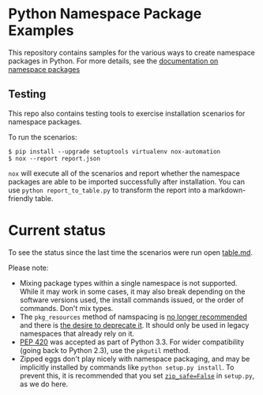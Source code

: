 # Python Namespace Package Examples

This repository contains samples for the various ways to create namespace
packages in Python. For more details, see the
[documentation on namespace packages](https://packaging.python.org/namespace_packages/)


## Testing
This repo also contains testing tools to exercise installation scenarios for
namespace packages.

To run the scenarios:

```
$ pip install --upgrade setuptools virtualenv nox-automation
$ nox --report report.json
```

`nox` will execute all of the scenarios and report whether the namespace
packages are able to be imported successfully after installation. You can
use `python report_to_table.py` to transform the report into a
markdown-friendly table.

# Current status

To see the status since the last time the scenarios were run open [table.md](table.md).

Please note:
* Mixing package types within a single namespace is not supported. While it may work in some cases, it may also break depending on the software versions used, the install commands issued, or the order of commands. Don't mix types.
* The `pkg_resources` method of namspacing is [no longer recommended](https://packaging.python.org/guides/packaging-namespace-packages/#pkg-resources-style-namespace-packages) and there is [the desire to deprecate it](https://github.com/pypa/python-packaging-user-guide/issues/265#issuecomment-290812581). It should only be used in legacy namespaces that already rely on it.
* [PEP 420](https://www.python.org/dev/peps/pep-0420/) was accepted as part of Python 3.3. For wider compatibility (going back to Python 2.3), use the `pkgutil` method.
* Zipped eggs don't play nicely with namespace packaging, and may be implicitly installed by commands like `python setup.py install`. To prevent this, it is recommended that you set [`zip_safe=False`](http://setuptools.readthedocs.io/en/latest/setuptools.html#setting-the-zip-safe-flag) in `setup.py`, as we do here.
